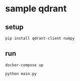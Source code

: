 # sample qdrant

## setup

```shell
pip install qdrant-client numpy
```

## run

```shell
docker-compose up
```

```shell
python main.py
```
